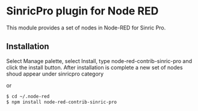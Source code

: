 # SinricPro plugin for Node RED

This module provides a set of nodes in Node-RED for Sinric Pro.


## Installation

Select Manage palette, select Install, type node-red-contrib-sinric-pro and click the install button. After installation is complete a new set of nodes shoud appear under sinricpro category

or

```bash
$ cd ~/.node-red
$ npm install node-red-contrib-sinric-pro
```
